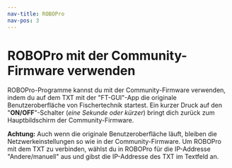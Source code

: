 ```yaml
---
nav-title: ROBOPro
nav-pos: 3
---
```

# ROBOPro mit der Community-Firmware verwenden

ROBOPro-Programme kannst du mit der Community-Firmware verwenden, indem du auf dem TXT mit der "FT-GUI"-App die originale Benutzeroberfläche von Fischertechnik startest.
Ein kurzer Druck auf den "**ON/OFF**"-Schalter (_eine Sekunde oder kürzer_) bringt
dich zurück zum Hauptbildschirm der Community-Firmware.

**Achtung:** Auch wenn die originale Benutzeroberfläche läuft, bleiben die
Netzwerkeinstellungen so wie in der Community-Firmware. Um ROBOPro mit dem TXT
zu verbinden, wählst du in ROBOPro für die IP-Addresse "Andere/manuell" aus und
gibst die IP-Addresse des TXT im Textfeld an.
